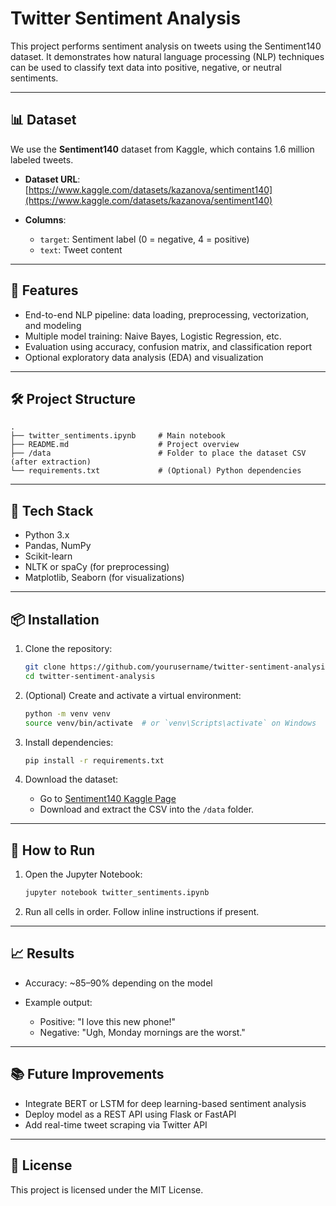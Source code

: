 
# Twitter Sentiment Analysis

This project performs sentiment analysis on tweets using the Sentiment140 dataset. It demonstrates how natural language processing (NLP) techniques can be used to classify text data into positive, negative, or neutral sentiments.

---

## 📊 Dataset

We use the **Sentiment140** dataset from Kaggle, which contains 1.6 million labeled tweets.

* **Dataset URL**: [https://www.kaggle.com/datasets/kazanova/sentiment140](https://www.kaggle.com/datasets/kazanova/sentiment140)
* **Columns**:

  * `target`: Sentiment label (0 = negative, 4 = positive)
  * `text`: Tweet content

---

## 🚀 Features

* End-to-end NLP pipeline: data loading, preprocessing, vectorization, and modeling
* Multiple model training: Naive Bayes, Logistic Regression, etc.
* Evaluation using accuracy, confusion matrix, and classification report
* Optional exploratory data analysis (EDA) and visualization

---

## 🛠️ Project Structure

```
.
├── twitter_sentiments.ipynb     # Main notebook
├── README.md                    # Project overview
├── /data                        # Folder to place the dataset CSV (after extraction)
└── requirements.txt             # (Optional) Python dependencies
```

---

## 🧰 Tech Stack

* Python 3.x
* Pandas, NumPy
* Scikit-learn
* NLTK or spaCy (for preprocessing)
* Matplotlib, Seaborn (for visualizations)

---

## 📦 Installation

1. Clone the repository:

   ```bash
   git clone https://github.com/yourusername/twitter-sentiment-analysis.git
   cd twitter-sentiment-analysis
   ```

2. (Optional) Create and activate a virtual environment:

   ```bash
   python -m venv venv
   source venv/bin/activate  # or `venv\Scripts\activate` on Windows
   ```

3. Install dependencies:

   ```bash
   pip install -r requirements.txt
   ```

4. Download the dataset:

   * Go to [Sentiment140 Kaggle Page](https://www.kaggle.com/datasets/kazanova/sentiment140)
   * Download and extract the CSV into the `/data` folder.

---

## 🧪 How to Run

1. Open the Jupyter Notebook:

   ```bash
   jupyter notebook twitter_sentiments.ipynb
   ```

2. Run all cells in order. Follow inline instructions if present.

---

## 📈 Results

* Accuracy: \~85–90% depending on the model
* Example output:

  * Positive: "I love this new phone!"
  * Negative: "Ugh, Monday mornings are the worst."

---

## 📚 Future Improvements

* Integrate BERT or LSTM for deep learning-based sentiment analysis
* Deploy model as a REST API using Flask or FastAPI
* Add real-time tweet scraping via Twitter API

---

## 📄 License

This project is licensed under the MIT License.

